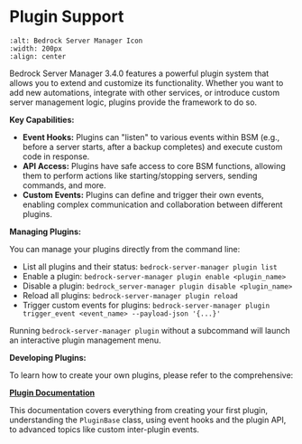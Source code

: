 # Plugin Support

```{image} https://raw.githubusercontent.com/dmedina559/bedrock-server-manager/main/src/bedrock_server_manager/web/static/image/icon/favicon.svg
:alt: Bedrock Server Manager Icon
:width: 200px
:align: center
```

Bedrock Server Manager 3.4.0 features a powerful plugin system that allows you to extend and customize its functionality. Whether you want to add new automations, integrate with other services, or introduce custom server management logic, plugins provide the framework to do so.

**Key Capabilities:**

*   **Event Hooks:** Plugins can "listen" to various events within BSM (e.g., before a server starts, after a backup completes) and execute custom code in response.
*   **API Access:** Plugins have safe access to core BSM functions, allowing them to perform actions like starting/stopping servers, sending commands, and more.
*   **Custom Events:** Plugins can define and trigger their own events, enabling complex communication and collaboration between different plugins.

**Managing Plugins:**

You can manage your plugins directly from the command line:

*   List all plugins and their status: `bedrock-server-manager plugin list`
*   Enable a plugin: `bedrock-server-manager plugin enable <plugin_name>`
*   Disable a plugin: `bedrock_server-manager plugin disable <plugin_name>`
*   Reload all plugins: `bedrock-server-manager plugin reload`
*   Trigger custom events for plugins: `bedrock-server-manager plugin trigger_event <event_name> --payload-json '{...}'`

Running `bedrock-server-manager plugin` without a subcommand will launch an interactive plugin management menu.

**Developing Plugins:**

To learn how to create your own plugins, please refer to the comprehensive:

**[Plugin Documentation](../plugins/plugin_general.md)**

This documentation covers everything from creating your first plugin, understanding the `PluginBase` class, using event hooks and the plugin API, to advanced topics like custom inter-plugin events.
